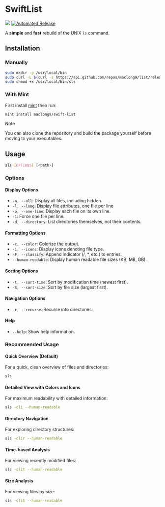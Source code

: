 # SwiftList

[![](https://img.shields.io/endpoint?url=https%3A%2F%2Fswiftpackageindex.com%2Fapi%2Fpackages%2Fmaclong9%2Flist%2Fbadge%3Ftype%3Dswift-versions)](https://swiftpackageindex.com/maclong9/list)
[![Automated Release](https://github.com/maclong9/list/actions/workflows/release.yml/badge.svg)](https://github.com/maclong9/list/actions/workflows/release.yml)

A __simple__ and __fast__ rebuild of the UNIX `ls` command. 

## Installation 

### Manually

``` sh
sudo mkdir -p /usr/local/bin
sudo curl -L $(curl -s https://api.github.com/repos/maclong9/list/releases/latest | grep "browser_download_url.*sls" | cut -d\" -f4) -o /usr/local/bin/sls
sudo chmod +x /usr/local/bin/sls
```

### With Mint

First install [mint](https://github.com/yonaskolb/Mint) then run:

``` sh
mint install maclong9/swift-list
```

> [!NOTE]
> You can also clone the repository and build the package yourself before moving to your executables.

## Usage

``` sh
sls [OPTIONS] [<path>]
```

### Options

#### Display Options
- `-a, --all`:               Display all files, including hidden.
- `-l, --long`:              Display file attributes, one file per line
- `-o, --one-line`:          Display each file on its own line.
- `-1`:                      Force one file per line.
- `-d, --directory`:         List directories themselves, not their contents.

#### Formatting Options
- `-c, --color`:             Colorize the output.
- `-i, --icons`:             Display icons denoting file type.
- `-F, --classify`:          Append indicator (/, *, etc.) to entries.
- `--human-readable`:        Display human readable file sizes (KB, MB, GB).

#### Sorting Options
- `-t, --sort-time`:         Sort by modification time (newest first).
- `-S, --sort-size`:         Sort by file size (largest first).

#### Navigation Options
- `-r, --recurse`:           Recurse into directories.

#### Help
- `--help`:                  Show help information.

### Recommended Usage

#### Quick Overview (Default)
For a quick, clean overview of files and directories:
``` sh
sls
```

#### Detailed View with Colors and Icons
For maximum readability with detailed information:
``` sh
sls -cli --human-readable
```

#### Directory Navigation
For exploring directory structures:
``` sh
sls -clir --human-readable
```

#### Time-based Analysis
For viewing recently modified files:
``` sh
sls -clit --human-readable
```

#### Size Analysis
For viewing files by size:
``` sh
sls -cliS --human-readable
```
